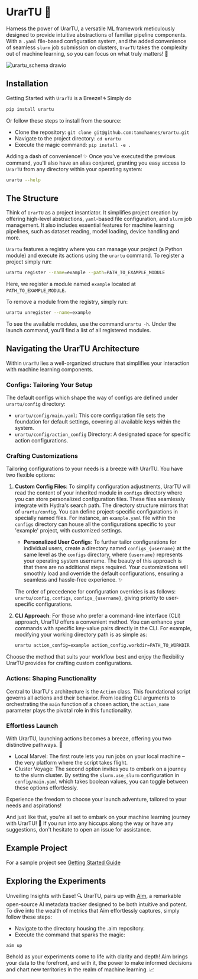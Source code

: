# UrarTU 🦁

Harness the power of UrarTU, a versatile ML framework meticulously designed to provide intuitive abstractions of familiar pipeline components. With a `.yaml` file-based configuration system, and the added convenience of seamless `slurm` job submission on clusters, `UrarTU` takes the complexity out of machine learning, so you can focus on what truly matters! 🚀

![urartu_schema drawio](https://github.com/tamohannes/urartu/assets/23078323/9d747c2d-9856-4dbe-85ab-74a595f86603)

## Installation

Getting Started with `UrarTU` is a Breeze! 🌀 Simply do
```bash
pip install urartu
```

Or follow these steps to install from the source:

- Clone the repository: `git clone git@github.com:tamohannes/urartu.git`
- Navigate to the project directory: `cd urartu`
- Execute the magic command: `pip install -e .`


Adding a dash of convenience! ✨ Once you've executed the previous command, you'll also have an alias conjured, granting you easy access to `UrarTU` from any directory within your operating system:
```bash
urartu --help
```

## The Structure
Think of `UrarTU` as a project insantiator. It simplifies project creation by offering high-level abstractions, `yaml`-based file configuration, and `slurm` job management. It also includes essential features for machine learning pipelines, such as dataset reading, model loading, device handling and more.

`Urartu` features a registry where you can manage your project (a Python module) and execute its actions using the `urartu` command.
To register a project simply run:

```bash
urartu register --name=example --path=PATH_TO_EXAMPLE_MODULE
```

Here, we register a module named `example` located at `PATH_TO_EXAMPLE_MODULE`.

To remove a module from the registry, simply run:
```bash
urartu unregister --name=example
```

To see the available modules, use the command `urartu -h`. Under the launch command, you’ll find a list of all registered modules.


## Navigating the UrarTU Architecture

Within `UrarTU` lies a well-organized structure that simplifies your interaction with machine learning components.

### Configs: Tailoring Your Setup

The default configs which shape the way of configs are defined under `urartu/config` directory:
- `urartu/config/main.yaml`: This core configuration file sets the foundation for default settings, covering all available keys within the system.
- `urartu/config/action_config` Directory: A designated space for specific action configurations.


### Crafting Customizations

Tailoring configurations to your needs is a breeze with UrarTU. You have two flexible options:

1. **Custom Config Files**: To simplify configuration adjustments, UrarTU will read the content of your inherited module in `configs` directory where you can store personalized configuration files. These files seamlessly integrate with Hydra's search path. The directory structure mirrors that of `urartu/config`. You can define project-specific configurations in specially named files. For instance, an `example.yaml` file within the `configs` directory can house all the configurations specific to your 'example' project, with customized settings.

    - **Personalized User Configs**: To further tailor configurations for individual users, create a directory named `configs_{username}` at the same level as the `configs` directory, where `{username}` represents your operating system username. The beauty of this approach is that there are no additional steps required. Your customizations will smoothly load and override the default configurations, ensuring a seamless and hassle-free experience. ✨

    The order of precedence for configuration overrides is as follows: `urartu/config`, `configs`, `configs_{username}`, giving priority to user-specific configurations.

2. **CLI Approach**: For those who prefer a command-line interface (CLI) approach, UrarTU offers a convenient method. You can enhance your commands with specific key-value pairs directly in the CLI. For example, modifying your working directory path is as simple as:

    ```bash
    urartu action_config=example action_config.workdir=PATH_TO_WORKDIR
    ```

Choose the method that suits your workflow best and enjoy the flexibility UrarTU provides for crafting custom configurations.


### Actions: Shaping Functionality

Central to UrarTU's architecture is the `Action` class. This foundational script governs all actions and their behavior. From loading CLI arguments to orchestrating the `main` function of a chosen action, the `action_name` parameter plays the pivotal role in this functionality.

### Effortless Launch

With UrarTU, launching actions becomes a breeze, offering you two distinctive pathways. 🚀

- Local Marvel: The first route lets you run jobs on your local machine – the very platform where the script takes flight.
- Cluster Voyage: The second option invites you to embark on a journey to the slurm cluster. By setting the `slurm.use_slurm` configuration in `config/main.yaml` which takes boolean values, you can toggle between these options effortlessly.

Experience the freedom to choose your launch adventure, tailored to your needs and aspirations!


And just like that, you're all set to embark on your machine learning journey with UrarTU! 🌟
If you run into any hiccups along the way or have any suggestions, don't hesitate to open an issue for assistance.
















## Example Project

For a sample project see [Getting Started Guide](./getting_started.md)


## Exploring the Experiments
Unveiling Insights with Ease! 🔍 UrarTU, pairs up with [Aim](https://github.com/aimhubio/aim), a remarkable open-source AI metadata tracker designed to be both intuitive and potent. To dive into the wealth of metrics that Aim effortlessly captures, simply follow these steps:
- Navigate to the directory housing the .aim repository.
- Execute the command that sparks the magic:
```bash
aim up
```
Behold as your experiments come to life with clarity and depth! Aim brings your data to the forefront, and with it, the power to make informed decisions and chart new territories in the realm of machine learning. 📈
